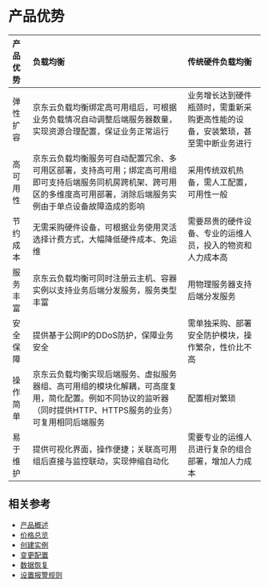# 产品优势

| 产品优势 | 负载均衡 | 传统硬件负载均衡|
| :- | :- | :- |
|弹性扩容|	京东云负载均衡绑定高可用组后，可根据业务负载情况自动调整后端服务器数量，实现资源合理配置，保证业务正常运行|	业务增长达到硬件瓶颈时，需重新采购更高性能的设备，安装繁琐，甚至需中断业务进行|
|高可用性|京东云负载均衡服务可自动配置冗余、多可用区部署，支持高可用；绑定高可用组即可支持后端服务同机房跨机架、跨可用区的多维度高可用部署，消除后端服务实例由于单点设备故障造成的影响|采用传统双机热备，需人工配置，可用性一般|
|节约成本|无需采购硬件设备，可根据业务使用灵活选择计费方式，大幅降低硬件成本、免运维|需要昂贵的硬件设备、专业的运维人员，投入的物资和人力成本高 |
|服务丰富|	京东云负载均衡可同时注册云主机、容器实例以支持业务后端分发服务，服务类型丰富|	用物理服务器支持后端分发服务|
|安全保障|提供基于公网IP的DDoS防护，保障业务安全|需单独采购、部署安全防护模块，操作繁杂，性价比不高|
|操作简单|	京东云负载均衡实现后端服务、虚拟服务器组、高可用组的模块化解耦，可高度复用，简化配置。例如不同协议的监听器（同时提供HTTP、HTTPS服务的业务）可复用相同后端服务|	配置相对繁琐|
|易于维护|提供可视化界面，操作便捷；关联高可用组后直接与监控联动，实现伸缩自动化|需要专业的运维人员进行复杂的组合部署，增加人力成本|

## 相关参考

- [产品概述](../Product-Introduction/Overview.md)
- [价格总览](../Pricing/Price-Overview.md)
- [创建实例](../Getting-Started/Create-Instance.md)
- [变更配置](../Operation-Guide/Instance-Management/Modify-Instance-Spec.md)
- [数据恢复](../Operation-Guide/Backup/Restore-Instance.md)
- [设置报警规则](../Operation-Guide/Monitoring/Alarm-Rules.md)
